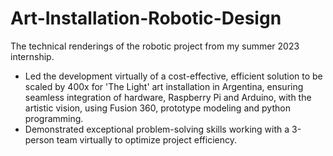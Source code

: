 # Art-Installation-Robotic-Design
The technical renderings of the robotic project from my summer 2023 internship.
- Led the development virtually of a cost-effective, efficient solution to be scaled by 400x for 'The Light' art installation in Argentina, ensuring seamless integration of hardware, Raspberry Pi and Arduino, with the artistic vision, using Fusion 360, prototype modeling and python programming. 
- Demonstrated exceptional problem-solving skills working with a 3-person team virtually to optimize project efficiency.
